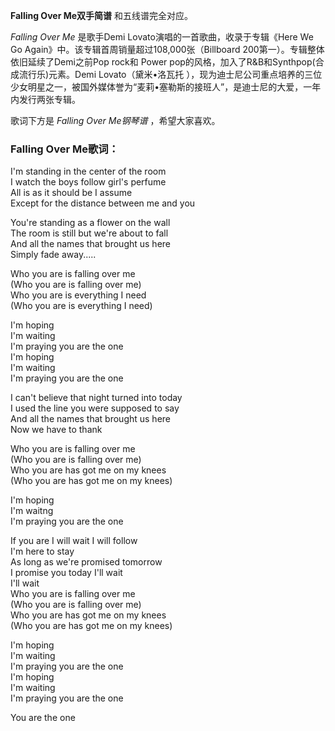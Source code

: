 

**Falling Over Me双手简谱** 和五线谱完全对应。

_Falling Over Me_ 是歌手Demi Lovato演唱的一首歌曲，收录于专辑《Here We Go
Again》中。该专辑首周销量超过108,000张（Billboard 200第一）。专辑整体依旧延续了Demi之前Pop rock和 Power
pop的风格，加入了R&B和Synthpop(合成流行乐)元素。Demi Lovato（黛米•洛瓦托
），现为迪士尼公司重点培养的三位少女明星之一，被国外媒体誉为“麦莉•塞勒斯的接班人”，是迪士尼的大爱，一年内发行两张专辑。

歌词下方是 _Falling Over Me钢琴谱_ ，希望大家喜欢。

### Falling Over Me歌词：

I'm standing in the center of the room  
I watch the boys follow girl's perfume  
All is as it should be I assume  
Except for the distance between me and you

You're standing as a flower on the wall  
The room is still but we're about to fall  
And all the names that brought us here  
Simply fade away.....

Who you are is falling over me  
(Who you are is falling over me)  
Who you are is everything I need  
(Who you are is everything I need)

I'm hoping  
I'm waiting  
I'm praying you are the one  
I'm hoping  
I'm waiting  
I'm praying you are the one

I can't believe that night turned into today  
I used the line you were supposed to say  
And all the names that brought us here  
Now we have to thank

Who you are is falling over me  
(Who you are is falling over me)  
Who you are has got me on my knees  
(Who you are has got me on my knees)

I'm hoping  
I'm waitng  
I'm praying you are the one

If you are I will wait I will follow  
I'm here to stay  
As long as we're promised tomorrow  
I promise you today I'll wait  
I'll wait  
Who you are is falling over me  
(Who you are is falling over me)  
Who you are has got me on my knees  
(Who you are has got me on my knees)

I'm hoping  
I'm waiting  
I'm praying you are the one  
I'm hoping  
I'm waiting  
I'm praying you are the one

You are the one

